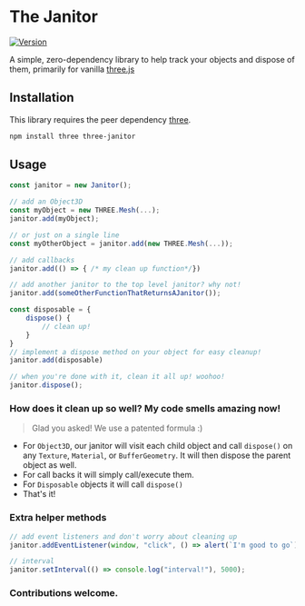 # The Janitor

[![Version](https://badgen.net/npm/v/three-janitor?color=green)](https://www.npmjs.com/package/three-janitor)

A simple, zero-dependency library to help track your objects and dispose of them, primarily for vanilla [three.js](https://threejs.org/)

## Installation

This library requires the peer dependency [three](https://github.com/mrdoob/three.js/).

```sh
npm install three three-janitor
```

## Usage

```ts
const janitor = new Janitor();

// add an Object3D
const myObject = new THREE.Mesh(...);
janitor.add(myObject);

// or just on a single line
const myOtherObject = janitor.add(new THREE.Mesh(...));

// add callbacks
janitor.add(() => { /* my clean up function*/})

// add another janitor to the top level janitor? why not!
janitor.add(someOtherFunctionThatReturnsAJanitor());

const disposable = {
    dispose() {
        // clean up!
    }
}
// implement a dispose method on your object for easy cleanup!
janitor.add(disposable)

// when you're done with it, clean it all up! woohoo!
janitor.dispose();

```

### How does it clean up so well? My code smells amazing now!
> Glad you asked! We use a patented formula :)
- For `Object3D`, our janitor will visit each child object and call `dispose()` on any `Texture`, `Material`, or `BufferGeometry`. It will then dispose the parent object as well.
- For call backs it will simply call/execute them.
- For `Disposable` objects it will call `dispose()`
- That's it!


### Extra helper methods

```ts
// add event listeners and don't worry about cleaning up
janitor.addEventListener(window, "click", () => alert(`I'm good to go`));

// interval
janitor.setInterval(() => console.log("interval!"), 5000);

```
### Contributions welcome.

